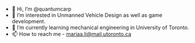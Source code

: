 - 👋 Hi, I’m @quantumcarp
- 👀 I’m interested in Unmanned Vehicle Design as well as game development.
- 🌱 I’m currently learning mechanical engineering in University of Toronto.
- 📫 How to reach me 
      - mariaa.li@mail.utoronto.ca

<!---
quantumcarp/quantumcarp is a ✨ special ✨ repository because its `README.md` (this file) appears on your GitHub profile.
You can click the Preview link to take a look at your changes.
--->
